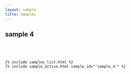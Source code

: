 ```yaml
---
layout: sample
title: Samples
---
```

<div id="wrapper">

<div id="content_area">
<div id="content_body">
<div id="sample">
<h2>sample 4</h2>
<div align="center" style="padding:20px;">
</div>
</div>
</div>
</div>

    {% include samples_list.html %}
    {% include sample_active.html sample_id="'sample_4'" %}

</div>

